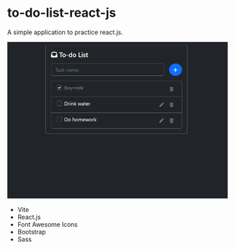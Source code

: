 # to-do-list-react-js

A simple application to practice react.js.

![App preview image](https://github.com/pedrolucaslcosta/to-do-list-react-js/blob/main/preview.png?raw=true)

- Vite
- React.js
- Font Awesome Icons
- Bootstrap
- Sass
